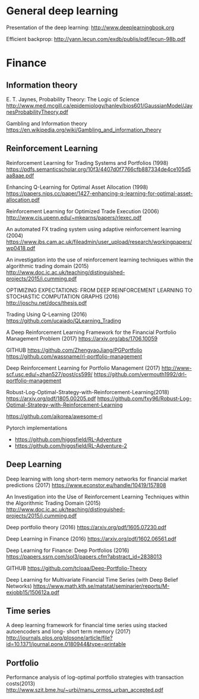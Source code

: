 # General deep learning

Presentation of the deep learning: http://www.deeplearningbook.org

Efficient backprop: http://yann.lecun.com/exdb/publis/pdf/lecun-98b.pdf

# Finance

## Information theory
E. T. Jaynes, Probability Theory: The Logic of Science
http://www.med.mcgill.ca/epidemiology/hanley/bios601/GaussianModel/JaynesProbabilityTheory.pdf

Gambling and Information theory
https://en.wikipedia.org/wiki/Gambling_and_information_theory

## Reinforcement Learning

Reinforcement Learning for Trading Systems and Portfolios (1998) https://pdfs.semanticscholar.org/10f3/4407d0f7766cfb887334de4ce105d5aa8aae.pdf

Enhancing Q-Learning for Optimal Asset Allocation (1998) https://papers.nips.cc/paper/1427-enhancing-q-learning-for-optimal-asset-allocation.pdf

Reinforcement Learning for Optimized Trade Execution (2006) http://www.cis.upenn.edu/~mkearns/papers/rlexec.pdf

An automated FX trading system using adaptive reinforcement learning (2004) https://www.jbs.cam.ac.uk/fileadmin/user_upload/research/workingpapers/wp0418.pdf

An investigation into the use of reinforcement learning techniques within the algorithmic trading domain (2015)
http://www.doc.ic.ac.uk/teaching/distinguished-projects/2015/j.cumming.pdf

OPTIMIZING EXPECTATIONS: FROM DEEP REINFORCEMENT LEARNING TO STOCHASTIC COMPUTATION GRAPHS (2016)
http://joschu.net/docs/thesis.pdf

Trading Using Q-Learning (2016)
https://github.com/ucaiado/QLearning_Trading

A Deep Reinforcement Learning Framework for the Financial Portfolio Management Problem (2017) https://arxiv.org/abs/1706.10059

GITHUB https://github.com/ZhengyaoJiang/PGPortfolio https://github.com/wassname/rl-portfolio-management

Deep Reinforcement Learning for Portfolio Management (2017)
http://www-scf.usc.edu/~zhan527/post/cs599/
https://github.com/vermouth1992/drl-portfolio-management

Robust-Log-Optimal-Strategy-with-Reinforcement-Learning(2018)
https://arxiv.org/pdf/1805.00205.pdf
https://github.com/fxy96/Robust-Log-Optimal-Strategy-with-Reinforcement-Learning

https://github.com/aikorea/awesome-rl

Pytorch implementations
- https://github.com/higgsfield/RL-Adventure
- https://github.com/higgsfield/RL-Adventure-2


## Deep Learning
Deep learning with long short-term memory networks for financial market predictions (2017) https://www.econstor.eu/handle/10419/157808

An Investigation into the Use of Reinforcement Learning Techniques within the Algorithmic Trading Domain (2015) http://www.doc.ic.ac.uk/teaching/distinguished-projects/2015/j.cumming.pdf

Deep portfolio theory (2016) https://arxiv.org/pdf/1605.07230.pdf

Deep Learning in Finance (2016) https://arxiv.org/pdf/1602.06561.pdf

Deep Learning for Finance: Deep Portfolios (2016) https://papers.ssrn.com/sol3/papers.cfm?abstract_id=2838013

GITHUB https://github.com/tcloaa/Deep-Portfolio-Theory

Deep Learning for Multivariate Financial Time Series (with Deep Belief Networks)
https://www.math.kth.se/matstat/seminarier/reports/M-exjobb15/150612a.pdf

## Time series
A deep learning framework for financial time series using stacked autoencoders and long- short term memory (2017) http://journals.plos.org/plosone/article/file?id=10.1371/journal.pone.0180944&type=printable

## Portfolio
Performance analysis of log-optimal portfolio strategies with transaction costs(2013)
http://www.szit.bme.hu/~urbi/manu_ormos_urban_accepted.pdf
